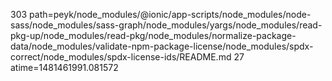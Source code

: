 303 path=peyk/node_modules/@ionic/app-scripts/node_modules/node-sass/node_modules/sass-graph/node_modules/yargs/node_modules/read-pkg-up/node_modules/read-pkg/node_modules/normalize-package-data/node_modules/validate-npm-package-license/node_modules/spdx-correct/node_modules/spdx-license-ids/README.md
27 atime=1481461991.081572
